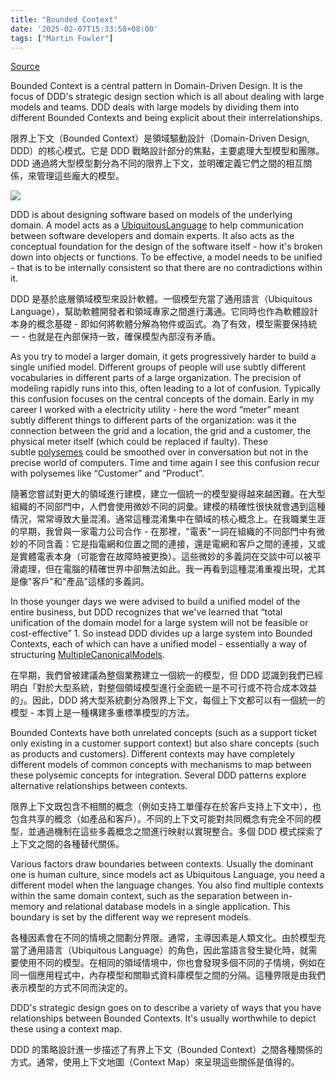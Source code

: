 ```yaml
---
title: "Bounded Context"
date: '2025-02-07T15:33:58+08:00'
tags: ["Martin Fowler"]
---
```


[Source](https://martinfowler.com/bliki/BoundedContext.html)

Bounded Context is a central pattern in Domain-Driven Design. It is the focus of DDD's strategic design section which is all about dealing with large models and teams. DDD deals with large models by dividing them into different Bounded Contexts and being explicit about their interrelationships.

限界上下文（Bounded Context）是領域驅動設計（Domain-Driven Design, DDD）的核心模式。它是 DDD 戰略設計部分的焦點，主要處理大型模型和團隊。DDD 通過將大型模型劃分為不同的限界上下文，並明確定義它們之間的相互關係，來管理這些龐大的模型。

![](https://martinfowler.com/bliki/images/boundedContext/sketch.png)

DDD is about designing software based on models of the underlying domain. A model acts as a [UbiquitousLanguage](https://martinfowler.com/bliki/UbiquitousLanguage.html) to help communication between software developers and domain experts. It also acts as the conceptual foundation for the design of the software itself - how it's broken down into objects or functions. To be effective, a model needs to be unified - that is to be internally consistent so that there are no contradictions within it.

DDD 是基於底層領域模型來設計軟體。一個模型充當了通用語言（Ubiquitous Language），幫助軟體開發者和領域專家之間進行溝通。它同時也作為軟體設計本身的概念基礎 - 即如何將軟體分解為物件或函式。為了有效，模型需要保持統一 - 也就是在內部保持一致，確保模型內部沒有矛盾。

As you try to model a larger domain, it gets progressively harder to build a single unified model. Different groups of people will use subtly different vocabularies in different parts of a large organization. The precision of modeling rapidly runs into this, often leading to a lot of confusion. Typically this confusion focuses on the central concepts of the domain. Early in my career I worked with a electricity utility - here the word “meter” meant subtly different things to different parts of the organization: was it the connection between the grid and a location, the grid and a customer, the physical meter itself (which could be replaced if faulty). These subtle [polysemes](http://en.wikipedia.org/wiki/Polysemy) could be smoothed over in conversation but not in the precise world of computers. Time and time again I see this confusion recur with polysemes like “Customer” and “Product”.

隨著您嘗試對更大的領域進行建模，建立一個統一的模型變得越來越困難。在大型組織的不同部門中，人們會使用微妙不同的詞彙。建模的精確性很快就會遇到這種情況，常常導致大量混淆。通常這種混淆集中在領域的核心概念上。在我職業生涯的早期，我曾與一家電力公司合作 - 在那裡，"電表"一詞在組織的不同部門中有微妙的不同含義：它是指電網和位置之間的連接，還是電網和客戶之間的連接，又或是實體電表本身（可能會在故障時被更換）。這些微妙的多義詞在交談中可以被平滑處理，但在電腦的精確世界中卻無法如此。我一再看到這種混淆重複出現，尤其是像"客戶"和"產品"這樣的多義詞。

In those younger days we were advised to build a unified model of the entire business, but DDD recognizes that we've learned that “total unification of the domain model for a large system will not be feasible or cost-effective” 1. So instead DDD divides up a large system into Bounded Contexts, each of which can have a unified model - essentially a way of structuring [MultipleCanonicalModels](https://martinfowler.com/bliki/MultipleCanonicalModels.html).

在早期，我們曾被建議為整個業務建立一個統一的模型，但 DDD 認識到我們已經明白「對於大型系統，對整個領域模型進行全面統一是不可行或不符合成本效益的」。因此，DDD 將大型系統劃分為限界上下文，每個上下文都可以有一個統一的模型 - 本質上是一種構建多重標準模型的方法。

Bounded Contexts have both unrelated concepts (such as a support ticket only existing in a customer support context) but also share concepts (such as products and customers). Different contexts may have completely different models of common concepts with mechanisms to map between these polysemic concepts for integration. Several DDD patterns explore alternative relationships between contexts.

限界上下文既包含不相關的概念（例如支持工單僅存在於客戶支持上下文中），也包含共享的概念（如產品和客戶）。不同的上下文可能對共同概念有完全不同的模型，並通過機制在這些多義概念之間進行映射以實現整合。多個 DDD 模式探索了上下文之間的各種替代關係。

Various factors draw boundaries between contexts. Usually the dominant one is human culture, since models act as Ubiquitous Language, you need a different model when the language changes. You also find multiple contexts within the same domain context, such as the separation between in-memory and relational database models in a single application. This boundary is set by the different way we represent models.

各種因素會在不同的情境之間劃分界限。通常，主導因素是人類文化。由於模型充當了通用語言（Ubiquitous Language）的角色，因此當語言發生變化時，就需要使用不同的模型。在相同的領域情境中，你也會發現多個不同的子情境，例如在同一個應用程式中，內存模型和關聯式資料庫模型之間的分隔。這種界限是由我們表示模型的方式不同而決定的。

DDD's strategic design goes on to describe a variety of ways that you have relationships between Bounded Contexts. It's usually worthwhile to depict these using a context map.

DDD 的策略設計進一步描述了有界上下文（Bounded Context）之間各種關係的方式。通常，使用上下文地圖（Context Map）來呈現這些關係是值得的。
